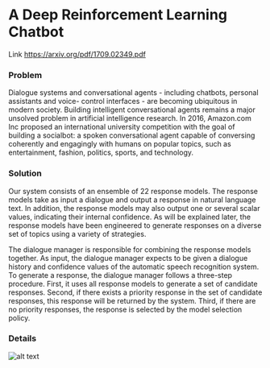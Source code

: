 # A Deep Reinforcement Learning Chatbot
Link https://arxiv.org/pdf/1709.02349.pdf

### Problem
Dialogue systems and conversational agents - including chatbots, personal assistants and voice- control interfaces - are becoming ubiquitous in modern society. Building intelligent conversational agents remains a major unsolved problem in artificial intelligence research. In 2016, Amazon.com Inc proposed an international university competition with the goal of building a socialbot: a spoken conversational agent capable of conversing coherently and engagingly with humans on popular topics, such as entertainment, fashion, politics, sports, and technology. 

### Solution

Our system consists of an ensemble of 22 response models. The response models take as input a dialogue and output a response in natural language text. In addition, the response models may also output one or several scalar values, indicating their internal confidence. As will be explained later, the response models have been engineered to generate responses on a diverse set of topics using a variety of strategies.

The dialogue manager is responsible for combining the response models together. As input, the dialogue manager expects to be given a dialogue history and confidence values of the automatic speech recognition system. To generate a response, the dialogue manager follows a three-step procedure. First, it uses all response models to generate a set of candidate responses. Second, if there exists a priority response in the set of candidate responses, this response will be returned by the system. Third, if there are no priority responses, the response is selected by the model selection policy.

### Details


![alt text](https://drive.google.com/file/d/1_TvQmTc0s7HREkbmfR6NNAZKCMNcNXSC)
